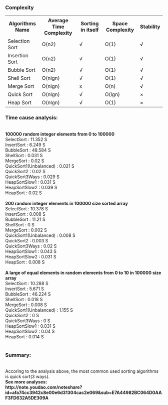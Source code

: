 <h3>Complexity</h3>
<table>
  <tr>
    <th>Algorithms Name</th>
    <th>Average Time Complexity</th>
    <th>Sorting in itself</th>
    <th>Space Complexity</th>
    <th>Stability</th>
  </tr>
  <tr>
    <td>Selection Sort</td>
    <td>O(n2)</td>
    <td>√</td>
    <td>O(1)</td>
    <td>√</td>
  </tr>
  <tr>
    <td>Insertion Sort</td>
    <td>O(n2)</td>
    <td>√</td>
    <td>O(1)</td>
    <td>√</td>
  </tr>
  <tr>
    <td>Bubble Sort</td>
    <td>O(n2)</td>
    <td>√</td>
    <td>O(1)</td>
    <td>√</td>
  </tr>
  <tr>
    <td>Shell Sort</td>
    <td>O(nlgn)</td>
    <td>√</td>
    <td>O(1)</td>
    <td>√</td>
  </tr>
  <tr>
    <td>Merge Sort</td>
    <td>O(nlgn)</td>
    <td>x</td>
    <td>O(n)</td>
    <td>√</td>
  </tr>
  <tr>
    <td>Quick Sort</td>
    <td>O(nlgn)</td>
    <td>√</td>
    <td>O(lgn)</td>
    <td>×</td>
  </tr>
  <tr>
    <td>Heap Sort</td>
    <td>O(nlgn)</td>
    <td>√</td>
    <td>O(1)</td>
    <td>×</td>
  </tr>
</table>

<h3>Time cause analysis:</h3><br/>
<strong>100000 random integer elements from 0 to 100000</strong><br/>
SelectSort : 11.352 S<br/>
InsertSort : 6.249 S<br/>
BubbleSort : 48.584 S<br/>
ShellSort : 0.031 S<br/>
MergeSort : 0.02 S<br/>
QuickSort1(Unbalanced) : 0.021 S<br/>
QuickSort2 : 0.02 S<br/>
QuickSort3Ways : 0.029 S<br/>
HeapSortSlow1 : 0.031 S<br/>
HeapSortSlow2 : 0.039 S<br/>
HeapSort : 0.02 S<br/>
<br/>
<strong>200 random integer elements in 100000 size sorted array</strong><br/>
SelectSort : 10.378 S<br/>
InsertSort : 0.008 S<br/>
BubbleSort : 11.21 S<br/>
ShellSort : 0 S<br/>
MergeSort : 0.002 S<br/>
QuickSort1(Unbalanced) : 0.008 S<br/>
QuickSort2 : 0.003 S<br/>
QuickSort3Ways : 0.02 S<br/>
HeapSortSlow1 : 0.043 S<br/>
HeapSortSlow2 : 0.031 S<br/>
HeapSort : 0.008 S<br/>
<br/>
<strong>A large of equal elements in random elements from 0 to 10 in 100000 size array</strong><br/>
SelectSort : 10.288 S<br/>
InsertSort : 5.671 S<br/>
BubbleSort : 46.224 S<br/>
ShellSort : 0.018 S<br/>
MergeSort : 0.008 S<br/>
QuickSort1(Unbalanced) : 1.155 S<br/>
QuickSort2 : 0 S<br/>
QuickSort3Ways : 0 S<br/>
HeapSortSlow1 : 0.031 S<br/>
HeapSortSlow2 : 0.04 S<br/>
HeapSort : 0.014 S<br/>
<br/>
<h3>Summary:</h3><br/>
Accoring to the analysis above, the most common used sorting algorithms is quick sort(3 ways).<br/>

<strong>
  See more analyses:<br/>
  http://note.youdao.com/noteshare?id=afa74cc3942c8e00e6d31304cac2e069&sub=E7A44982BC064D0AAF3FD632A5DE309A
</strong>
